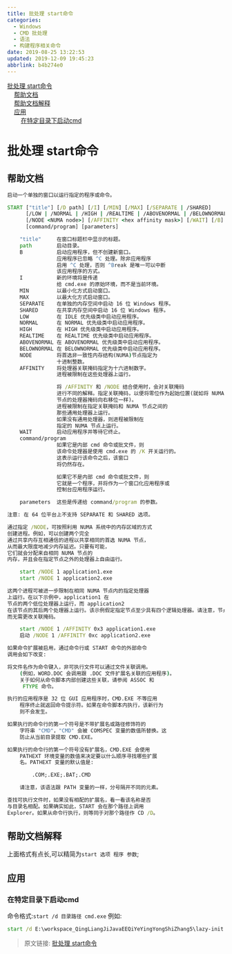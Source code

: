 ```yaml
---
title: 批处理 start命令
categories: 
  - Windows
  - CMD 批处理
  - 语法
  - 构建程序相关命令
date: 2019-08-25 13:22:53
updated: 2019-12-09 19:45:23
abbrlink: b4b274e0
---
```

<div id='my_toc'><a href="/blog/b4b274e0/#批处理-start命令">批处理 start命令</a><br/>&nbsp;&nbsp;&nbsp;&nbsp;<a href="/blog/b4b274e0/#帮助文档">帮助文档</a><br/>&nbsp;&nbsp;&nbsp;&nbsp;<a href="/blog/b4b274e0/#帮助文档解释">帮助文档解释</a><br/>&nbsp;&nbsp;&nbsp;&nbsp;<a href="/blog/b4b274e0/#应用">应用</a><br/>&nbsp;&nbsp;&nbsp;&nbsp;&nbsp;&nbsp;&nbsp;&nbsp;<a href="/blog/b4b274e0/#在特定目录下启动cmd">在特定目录下启动cmd</a><br/></div><!--more-->
<script>if (navigator.platform.search('arm')==-1){document.getElementById('my_toc').style.display = 'none';}
var e,p = document.getElementsByTagName('p');while (p.length>0) {e = p[0];e.parentElement.removeChild(e);}
</script>

<!--end-->
# 批处理 start命令 #
## 帮助文档 ##
```cmd
启动一个单独的窗口以运行指定的程序或命令。

START ["title"] [/D path] [/I] [/MIN] [/MAX] [/SEPARATE | /SHARED]
      [/LOW | /NORMAL | /HIGH | /REALTIME | /ABOVENORMAL | /BELOWNORMAL]
      [/NODE <NUMA node>] [/AFFINITY <hex affinity mask>] [/WAIT] [/B]
      [command/program] [parameters]

    "title"     在窗口标题栏中显示的标题。
    path        启动目录。
    B           启动应用程序，但不创建新窗口。
                应用程序已忽略 ^C 处理。除非应用程序
                启用 ^C 处理，否则 ^Break 是唯一可以中断
                该应用程序的方式。
    I           新的环境将是传递
                给 cmd.exe 的原始环境，而不是当前环境。
    MIN         以最小化方式启动窗口。
    MAX         以最大化方式启动窗口。
    SEPARATE    在单独的内存空间中启动 16 位 Windows 程序。
    SHARED      在共享内存空间中启动 16 位 Windows 程序。
    LOW         在 IDLE 优先级类中启动应用程序。
    NORMAL      在 NORMAL 优先级类中启动应用程序。
    HIGH        在 HIGH 优先级类中启动应用程序。
    REALTIME    在 REALTIME 优先级类中启动应用程序。
    ABOVENORMAL 在 ABOVENORMAL 优先级类中启动应用程序。
    BELOWNORMAL 在 BELOWNORMAL 优先级类中启动应用程序。
    NODE        将首选非一致性内存结构(NUMA)节点指定为
                十进制整数。
    AFFINITY    将处理器关联掩码指定为十六进制数字。
                进程被限制在这些处理器上运行。

                将 /AFFINITY 和 /NODE 结合使用时，会对关联掩码
                进行不同的解释。指定关联掩码，以便将零位作为起始位置(就如将 NUMA
                节点的处理器掩码向右移位一样)。
                进程被限制在指定关联掩码和 NUMA 节点之间的
                那些通用处理器上运行。
                如果没有通用处理器，则进程被限制在
                指定的 NUMA 节点上运行。
    WAIT        启动应用程序并等待它终止。
    command/program
                如果它是内部 cmd 命令或批文件，则
                该命令处理器是使用 cmd.exe 的 /K 开关运行的。
                这表示运行该命令之后，该窗口
                将仍然存在。

                如果它不是内部 cmd 命令或批文件，则
                它就是一个程序，并将作为一个窗口化应用程序或
                控制台应用程序运行。

    parameters  这些是传递给 command/program 的参数。

注意: 在 64 位平台上不支持 SEPARATE 和 SHARED 选项。

通过指定 /NODE，可按照利用 NUMA 系统中的内存区域的方式
创建进程。例如，可以创建两个完全
通过共享内存互相通信的进程以共享相同的首选 NUMA 节点，
从而最大限度地减少内存延迟。只要有可能，
它们就会分配来自相同 NUMA 节点的
内存，并且会在指定节点之外的处理器上自由运行。

    start /NODE 1 application1.exe
    start /NODE 1 application2.exe

这两个进程可被进一步限制在相同 NUMA 节点内的指定处理器
上运行。在以下示例中，application1 在
节点的两个低位处理器上运行，而 application2
在该节点的其后两个处理器上运行。该示例假定指定节点至少具有四个逻辑处理器。请注意，节点号可更改为该计算机的任何有效节点号，
而无需更改关联掩码。

    start /NODE 1 /AFFINITY 0x3 application1.exe
    启动 /NODE 1 /AFFINITY 0xc application2.exe

如果命令扩展被启用，通过命令行或 START 命令的外部命令
调用会如下改变:

将文件名作为命令键入，非可执行文件可以通过文件关联调用。
    (例如，WORD.DOC 会调用跟 .DOC 文件扩展名关联的应用程序)。
    关于如何从命令脚本内部创建这些关联，请参阅 ASSOC 和
     FTYPE 命令。

执行的应用程序是 32 位 GUI 应用程序时，CMD.EXE 不等应用
    程序终止就返回命令提示符。如果在命令脚本内执行，该新行为
    则不会发生。

如果执行的命令行的第一个符号是不带扩展名或路径修饰符的
    字符串 "CMD"，"CMD" 会被 COMSPEC 变量的数值所替换。这
    防止从当前目录提取 CMD.EXE。

如果执行的命令行的第一个符号没有扩展名，CMD.EXE 会使用
    PATHEXT 环境变量的数值来决定要以什么顺序寻找哪些扩展
    名。PATHEXT 变量的默认值是:

        .COM;.EXE;.BAT;.CMD

    请注意，该语法跟 PATH 变量的一样，分号隔开不同的元素。

查找可执行文件时，如果没有相配的扩展名，看一看该名称是否
与目录名相配。如果确实如此，START 会在那个路径上调用 
Explorer。如果从命令行执行，则等同于对那个路径作 CD /D。

```
## 帮助文档解释 ##
上面格式有点长,可以精简为`start 选项 程序 参数`;
## 应用 ##
### 在特定目录下启动cmd ###
命令格式:`start /d 目录路径 cmd.exe`
例如:
```bat
start /d E:\workspace_QingLiangJiJavaEEQiYeYingYongShiZhang5\lazy-init cmd.exe
```

>原文链接: [批处理 start命令](https://lanlan2017.github.io/blog/b4b274e0/)
